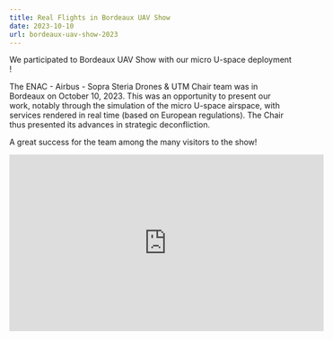 ```yaml
---
title: Real Flights in Bordeaux UAV Show
date: 2023-10-10
url: bordeaux-uav-show-2023
---
```


We participated to Bordeaux UAV Show with our micro U-space deployment !

<!--more-->

The ENAC - Airbus - Sopra Steria Drones & UTM Chair team was in Bordeaux on October 10, 2023. This was an opportunity to present our work, notably through the simulation of the micro U-space airspace, with services rendered in real time (based on European regulations). The Chair thus presented its advances in strategic deconfliction.

A great success for the team among the many visitors to the show!

<iframe width="560" height="315" src="https://www.youtube.com/embed/0MGmwDh7u-I?si=ntc88idkoh9hKQH4" title="YouTube video player" frameborder="0" allow="accelerometer; autoplay; clipboard-write; encrypted-media; gyroscope; picture-in-picture; web-share" allowfullscreen></iframe>

